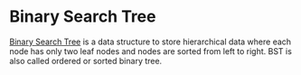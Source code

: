 # Binary Search Tree

[Binary Search Tree](https://en.wikipedia.org/wiki/Binary_search_tree) is a data structure to store hierarchical data where each node has only two leaf nodes and nodes are sorted from left to right. BST is also called ordered or sorted binary tree.



